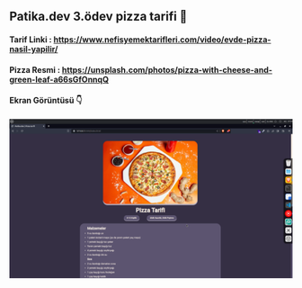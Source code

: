 
## Patika.dev 3.ödev pizza tarifi 🍕
#### Tarif Linki : https://www.nefisyemektarifleri.com/video/evde-pizza-nasil-yapilir/
#### Pizza Resmi : https://unsplash.com/photos/pizza-with-cheese-and-green-leaf-a66sGfOnnqQ
#### Ekran Görüntüsü 👇
![Ekran Görüntüsü](./Ekran%20görüntüsü.png)
